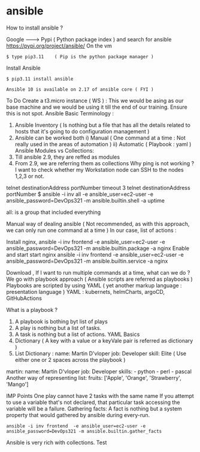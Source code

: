 # ansible
How to install ansible ?

 Google ---> Pypi  ( Python package index ) and search for ansible 
    https://pypi.org/project/ansible/
On the vm

    $ type pip3.11    ( Pip is the python package manager )
Install Ansible

    $ pip3.11 install ansible  

    Ansible 10 is available on 2.17 of ansible core ( FYI )
To Do
Create a t3.micro instance ( WS ) : This we would be asing as our base machine and we would be using it till the end of our training.
Ensure this is not spot.
Ansible Basic Terminology :
1) Ansible Inventory  ( Is nothing but a file that has all the details related to hosts that it's going to do configuration management ) 
2) Ansible can be worked both 
        i) Manual     ( One command at a time : Not really used in the areas of automation )
        ii) Automatic ( Playbook : yaml )
Ansible Modules vs Collections:
1) Till ansible 2.9, they are reffed as modules 
2) From 2.9, we are referring them as collections
Why ping is not working ?
I want to check whether my Workstation node can SSH to the nodes 1,2,3 or not.

telnet destinationAddress portNumber
timeout 3 telnet destinationAddress portNumber
$ ansible -i inv all  -e ansible_user=ec2-user -e ansible_password=DevOps321 -m ansible.builtin.shell -a uptime

all: is a group that included everything

Manual way of dealing ansible ( Not recommended, as with this approach, we can only run one command at a time )
In our case, list of actions :

Install nginx,
ansible -i inv frontend  -e ansible_user=ec2-user -e ansible_password=DevOps321 -m ansible.builtin.package -a nginx
Enable and start start nginx
ansible -i inv frontend  -e ansible_user=ec2-user -e ansible_password=DevOps321 -m ansible.builtin.service -a nginx 

Download ,
If I want to run multiple commands at a time, what can we do ?
We go with playbook approach ( Ansible scripts are referred as playbooks )
Playbooks are scripted by using YAML ( yet another markup language : presentation language )
YAML : kubernets, helmCharts, argoCD, GitHubActions

What is a playbook ?
1) A playbook is bothing byt list of plays 
2) A play is nothing but a list of tasks.
3) A task is nothing but a list of actions.
YAML Basics
1) Dictionary    ( A key with a value or a keyVale pair is referred as dictionary )
2) List 
Dictionary :
    name: Martin D'vloper
    job: Developer
    skill: Elite
( Use either one or 2 spaces across the playbook )

martin: name: Martin D'vloper job: Developer skills: - python - perl - pascal
Another way of representing list: fruits: ['Apple', 'Orange', 'Strawberry', 'Mango']

IMP Points
One play cannot have 2 tasks with the same name
If you attempt to use a variable that's not declared, that particular task accessing the variable will be a failure.
Gathering facts:
A fact is nothing but a system property that would gathered by ansible during every-run.

    ansible -i inv frontend  -e ansible_user=ec2-user -e ansible_password=DevOps321 -m ansible.builtin.gather_facts
Ansible is very rich with collections.
Test